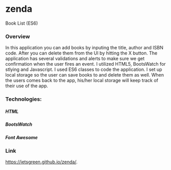 # zenda
Book List (ES6)

### Overview
In this application you can add books by inputing the title, author and ISBN code.  After you can delete them from the UI by hitting the
X button.  The application has several validations and alerts to make sure we get confirmation when the user fires an event.  I utilized
HTML5, BootsWatch for stlying and Javascript.  I used ES6 classes to code the application.  I set up local storage so the user can save books to and delete them as well. When the users comes back to the app, his/her local storage will keep track of their use of the app.

### Technologies:
##### HTML
##### BootsWatch
##### Font Awesome

### Link
https://jetsgreen.github.io/zenda/.
